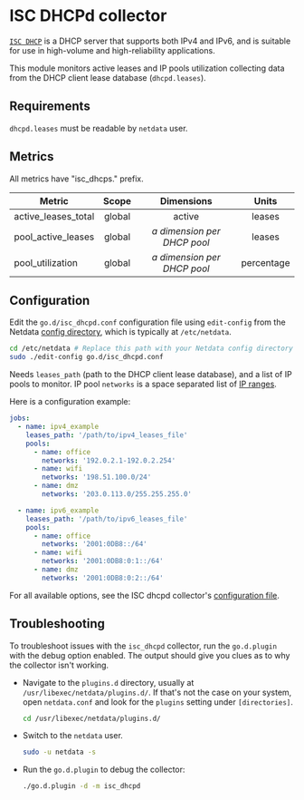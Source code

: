 <!--
title: "ISC DHCPd monitoring with Netdata"
description: "Monitor the health and performance of ISC DHCP servers with zero configuration, per-second metric granularity, and interactive visualizations."
custom_edit_url: "https://github.com/netdata/go.d.plugin/edit/master/modules/isc_dhcpd/README.md"
sidebar_label: "ISC DHCPd"
learn_status: "Published"
learn_topic_type: "References"
learn_rel_path: "Integrations/Monitor/Networking"
-->

# ISC DHCPd collector

[`ISC DHCP`](https://www.isc.org/dhcp/) is a DHCP server that supports both IPv4 and IPv6, and is suitable for use in
high-volume and high-reliability applications.

This module monitors active leases and IP pools utilization collecting data from the DHCP client lease
database (`dhcpd.leases`).

## Requirements

`dhcpd.leases` must be readable by `netdata` user.

## Metrics

All metrics have "isc_dhcps." prefix.

| Metric              | Scope  |            Dimensions            |   Units    |
|---------------------|:------:|:--------------------------------:|:----------:|
| active_leases_total | global |              active              |   leases   |
| pool_active_leases  | global | <i>a dimension per DHCP pool</i> |   leases   |
| pool_utilization    | global | <i>a dimension per DHCP pool</i> | percentage |

## Configuration

Edit the `go.d/isc_dhcpd.conf` configuration file using `edit-config` from the
Netdata [config directory](https://github.com/netdata/netdata/blob/master/docs/configure/nodes.md), which is typically at `/etc/netdata`.

```bash
cd /etc/netdata # Replace this path with your Netdata config directory
sudo ./edit-config go.d/isc_dhcpd.conf
```

Needs `leases_path` (path to the DHCP client lease database), and a list of IP pools to monitor. IP pool `networks` is a
space separated list of [IP ranges](https://github.com/netdata/go.d.plugin/tree/master/pkg/iprange#supported-formats).

Here is a configuration example:

```yaml
jobs:
  - name: ipv4_example
    leases_path: '/path/to/ipv4_leases_file'
    pools:
      - name: office
        networks: '192.0.2.1-192.0.2.254'
      - name: wifi
        networks: '198.51.100.0/24'
      - name: dmz
        networks: '203.0.113.0/255.255.255.0'

  - name: ipv6_example
    leases_path: '/path/to/ipv6_leases_file'
    pools:
      - name: office
        networks: '2001:0DB8::/64'
      - name: wifi
        networks: '2001:0DB8:0:1::/64'
      - name: dmz
        networks: '2001:0DB8:0:2::/64'
```

For all available options, see the ISC dhcpd
collector's [configuration file](https://github.com/netdata/go.d.plugin/blob/master/config/go.d/isc_dhcpd.conf).

## Troubleshooting

To troubleshoot issues with the `isc_dhcpd` collector, run the `go.d.plugin` with the debug option enabled. The output
should give you clues as to why the collector isn't working.

- Navigate to the `plugins.d` directory, usually at `/usr/libexec/netdata/plugins.d/`. If that's not the case on
  your system, open `netdata.conf` and look for the `plugins` setting under `[directories]`.

  ```bash
  cd /usr/libexec/netdata/plugins.d/
  ```

- Switch to the `netdata` user.

  ```bash
  sudo -u netdata -s
  ```

- Run the `go.d.plugin` to debug the collector:

  ```bash
  ./go.d.plugin -d -m isc_dhcpd
  ```
